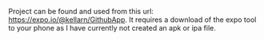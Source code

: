 Project can be found and used from this url: https://expo.io/@kellarn/GithubApp.
It requires a download of the expo tool to your phone as I have currently not created an apk or ipa file.
